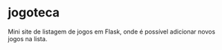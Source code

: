 # jogoteca

Mini site de listagem de jogos em Flask, onde é possível adicionar novos jogos na lista.

